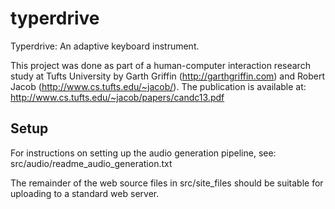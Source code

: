 # typerdrive
Typerdrive: An adaptive keyboard instrument.

This project was done as part of a human-computer interaction research study
at Tufts University by Garth Griffin (http://garthgriffin.com) and Robert Jacob
(http://www.cs.tufts.edu/~jacob/). The publication is available at:
http://www.cs.tufts.edu/~jacob/papers/candc13.pdf

Setup
-----

For instructions on setting up the audio generation pipeline, see:
src/audio/readme_audio_generation.txt

The remainder of the web source files in src/site_files should be suitable for
uploading to a standard web server.
